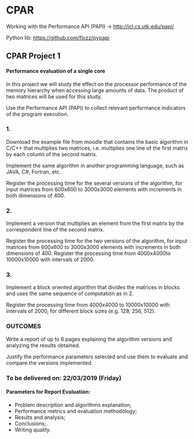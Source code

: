 # CPAR
Working with the Performance API (PAPI) -> http://icl.cs.utk.edu/papi/

Python lib: https://github.com/flozz/pypapi

## CPAR Project 1
#### Performance evaluation of a single core

In this project we will study the effect on the processor performance of the memory hierarchy when accessing large amounts of data. The product of two matrices will be used for this study.

Use the Performance API (PAPI) to collect relevant performance indicators of the program execution.

### 1. 

Download the example file from moodle that contains the basic algorithm in C/C++ that multiplies two  matrices,  i.e.  multiplies one  line  of  the  first  matrix  by  each  column  of  the second  matrix. 

Implement  the  same  algorithm  in another  programming language,  such  as JAVA, C#, Fortran, etc.

Register the  processing  time  for  the several versions  of  the  algorithm,  for  input  matrices from 600x600 to 3000x3000 elements with increments in both dimensions of 400.

### 2.

Implement   a   version   that   multiplies   an   element   from   the   first   matrix   by   the correspondent line of the second matrix. 

Register the processing time for the two versions of the algorithm, for input matrices from 600x600 to 3000x3000 elements with increments in both dimensions of 400. Register the processing time from 4000x4000to 10000x10000 with intervals of 2000.


### 3. 

Implement a block oriented algorithm that divides the matrices in blocks and uses the same sequence of computation as in 2.

Register  the  processing  time  from  4000x4000  to  10000x10000  with  intervals  of  2000, for different block sizes (e.g. 128, 256, 512).

### OUTCOMES

Write a report of up to 6 pages explaining the algorithm versions and analyzing the results obtained.

Justify  the  performance  parameters  selected  and  use  them  to  evaluate and compare the versions implemented. 

### To be delivered on: 22/03/2019 (Friday)

#### Parameters for Report Evaluation:

- Problem description and algorithms explanation;
- Performance metrics and evaluation methodology;
- Results and analysis;
- Conclusions;
- Writing quality.
